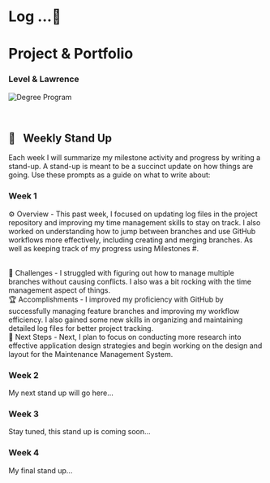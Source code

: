 # Log ...🚀

# Project & Portfolio

### Level & Lawrence

![Degree Program](https://img.shields.io/badge/degree-web%20development-blue.svg)&nbsp;

<br>

## 📢 &nbsp; Weekly Stand Up

Each week I will summarize my milestone activity and progress by writing a stand-up. A stand-up is meant to be a succinct update on how things are going. Use these prompts as a guide on what to write about:

### Week 1

⚙️ Overview - This past week, I focused on updating log files in the project repository and improving my time management skills to stay on track. I also worked on understanding how to jump between branches and use GitHub workflows more effectively, including creating and merging branches. As well as keeping track of my progress using Milestones #.

<br>
🌵 Challenges - I struggled with figuring out how to manage multiple branches without causing conflicts. I also was a bit rocking with the time management aspect of things.

<br>
🏆 Accomplishments - I improved my proficiency with GitHub by successfully managing feature branches and improving my workflow efficiency. I also gained some new skills in organizing and maintaining detailed log files for better project tracking.

<br>
🔮 Next Steps - Next, I plan to focus on conducting more research into effective application design strategies and begin working on the design and layout for the Maintenance Management System.

### Week 2

My next stand up will go here...

### Week 3

Stay tuned, this stand up is coming soon...

### Week 4

My final stand up...

<br>
